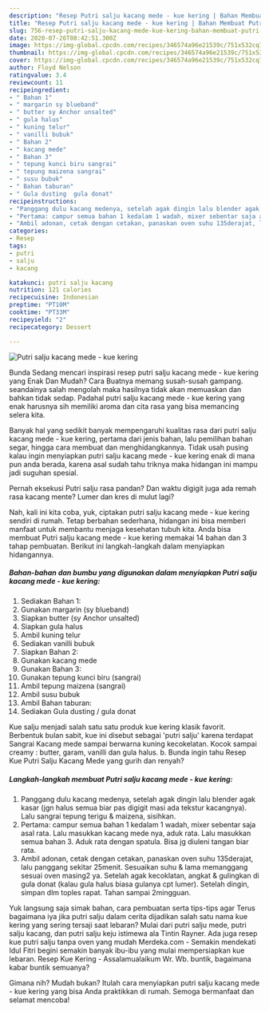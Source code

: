 ```yaml
---
description: "Resep Putri salju kacang mede - kue kering | Bahan Membuat Putri salju kacang mede - kue kering Yang Enak dan Simpel"
title: "Resep Putri salju kacang mede - kue kering | Bahan Membuat Putri salju kacang mede - kue kering Yang Enak dan Simpel"
slug: 756-resep-putri-salju-kacang-mede-kue-kering-bahan-membuat-putri-salju-kacang-mede-kue-kering-yang-enak-dan-simpel
date: 2020-07-26T08:42:51.300Z
image: https://img-global.cpcdn.com/recipes/346574a96e21539c/751x532cq70/putri-salju-kacang-mede-kue-kering-foto-resep-utama.jpg
thumbnail: https://img-global.cpcdn.com/recipes/346574a96e21539c/751x532cq70/putri-salju-kacang-mede-kue-kering-foto-resep-utama.jpg
cover: https://img-global.cpcdn.com/recipes/346574a96e21539c/751x532cq70/putri-salju-kacang-mede-kue-kering-foto-resep-utama.jpg
author: Floyd Nelson
ratingvalue: 3.4
reviewcount: 11
recipeingredient:
- " Bahan 1"
- " margarin sy blueband"
- " butter sy Anchor unsalted"
- " gula halus"
- " kuning telur"
- " vanilli bubuk"
- " Bahan 2"
- " kacang mede"
- " Bahan 3"
- " tepung kunci biru sangrai"
- " tepung maizena sangrai"
- " susu bubuk"
- " Bahan taburan"
- " Gula dusting  gula donat"
recipeinstructions:
- "Panggang dulu kacang medenya, setelah agak dingin lalu blender agak kasar (jgn halus semua biar pas digigit masi ada tekstur kacangnya). Lalu sangrai tepung terigu &amp; maizena, sisihkan."
- "Pertama: campur semua bahan 1 kedalam 1 wadah, mixer sebentar saja asal rata. Lalu masukkan kacang mede nya, aduk rata. Lalu masukkan semua bahan 3. Aduk rata dengan spatula. Bisa jg diuleni tangan biar rata."
- "Ambil adonan, cetak dengan cetakan, panaskan oven suhu 135derajat, lalu panggang sekitar 25menit. Sesuaikan suhu &amp; lama memanggang sesuai oven masing2 ya. Setelah agak kecoklatan, angkat &amp; gulingkan di gula donat (kalau gula halus biasa gulanya cpt lumer). Setelah dingin, simpan dlm toples rapat. Tahan sampai 2mingguan."
categories:
- Resep
tags:
- putri
- salju
- kacang

katakunci: putri salju kacang 
nutrition: 121 calories
recipecuisine: Indonesian
preptime: "PT10M"
cooktime: "PT33M"
recipeyield: "2"
recipecategory: Dessert

---
```



![Putri salju kacang mede - kue kering](https://img-global.cpcdn.com/recipes/346574a96e21539c/751x532cq70/putri-salju-kacang-mede-kue-kering-foto-resep-utama.jpg)

Bunda Sedang mencari inspirasi resep putri salju kacang mede - kue kering yang Enak Dan Mudah? Cara Buatnya memang susah-susah gampang. seandainya salah mengolah maka hasilnya tidak akan memuaskan dan bahkan tidak sedap. Padahal putri salju kacang mede - kue kering yang enak harusnya sih memiliki aroma dan cita rasa yang bisa memancing selera kita.

Banyak hal yang sedikit banyak mempengaruhi kualitas rasa dari putri salju kacang mede - kue kering, pertama dari jenis bahan, lalu pemilihan bahan segar, hingga cara membuat dan menghidangkannya. Tidak usah pusing kalau ingin menyiapkan putri salju kacang mede - kue kering enak di mana pun anda berada, karena asal sudah tahu triknya maka hidangan ini mampu jadi suguhan spesial.

Pernah eksekusi Putri salju rasa pandan? Dan waktu digigit juga ada remah rasa kacang mente? Lumer dan kres di mulut lagi?


Nah, kali ini kita coba, yuk, ciptakan putri salju kacang mede - kue kering sendiri di rumah. Tetap berbahan sederhana, hidangan ini bisa memberi manfaat untuk membantu menjaga kesehatan tubuh kita. Anda bisa membuat Putri salju kacang mede - kue kering memakai 14 bahan dan 3 tahap pembuatan. Berikut ini langkah-langkah dalam menyiapkan hidangannya.

<!--inarticleads1-->

##### Bahan-bahan dan bumbu yang digunakan dalam menyiapkan Putri salju kacang mede - kue kering:

1. Sediakan  Bahan 1:
1. Gunakan  margarin (sy blueband)
1. Siapkan  butter (sy Anchor unsalted)
1. Siapkan  gula halus
1. Ambil  kuning telur
1. Sediakan  vanilli bubuk
1. Siapkan  Bahan 2:
1. Gunakan  kacang mede
1. Gunakan  Bahan 3:
1. Gunakan  tepung kunci biru (sangrai)
1. Ambil  tepung maizena (sangrai)
1. Ambil  susu bubuk
1. Ambil  Bahan taburan:
1. Sediakan  Gula dusting / gula donat


Kue salju menjadi salah satu satu produk kue kering klasik favorit. Berbentuk bulan sabit, kue ini disebut sebagai &#39;putri salju&#39; karena terdapat Sangrai Kacang mede sampai berwarna kuning kecokelatan. Kocok sampai creamy : butter, garam, vanilli dan gula halus. b. Bunda ingin tahu Resep Kue Putri Salju Kacang Mede yang gurih dan renyah? 

<!--inarticleads2-->

##### Langkah-langkah membuat Putri salju kacang mede - kue kering:

1. Panggang dulu kacang medenya, setelah agak dingin lalu blender agak kasar (jgn halus semua biar pas digigit masi ada tekstur kacangnya). Lalu sangrai tepung terigu &amp; maizena, sisihkan.
1. Pertama: campur semua bahan 1 kedalam 1 wadah, mixer sebentar saja asal rata. Lalu masukkan kacang mede nya, aduk rata. Lalu masukkan semua bahan 3. Aduk rata dengan spatula. Bisa jg diuleni tangan biar rata.
1. Ambil adonan, cetak dengan cetakan, panaskan oven suhu 135derajat, lalu panggang sekitar 25menit. Sesuaikan suhu &amp; lama memanggang sesuai oven masing2 ya. Setelah agak kecoklatan, angkat &amp; gulingkan di gula donat (kalau gula halus biasa gulanya cpt lumer). Setelah dingin, simpan dlm toples rapat. Tahan sampai 2mingguan.


Yuk langsung saja simak bahan, cara pembuatan serta tips-tips agar Terus bagaimana iya jika putri salju dalam cerita dijadikan salah satu nama kue kering yang sering tersaji saat lebaran? Mulai dari putri salju mede, putri salju kacang, dan putri salju keju istimewa ala Tintin Rayner. Ada juga resep kue putri salju tanpa oven yang mudah Merdeka.com - Semakin mendekati Idul Fitri begini semakin banyak ibu-ibu yang mulai mempersiapkan kue lebaran. Resep Kue Kering - Assalamualaikum Wr. Wb. buntik, bagaimana kabar buntik semuanya? 

Gimana nih? Mudah bukan? Itulah cara menyiapkan putri salju kacang mede - kue kering yang bisa Anda praktikkan di rumah. Semoga bermanfaat dan selamat mencoba!
